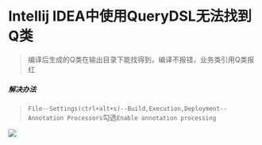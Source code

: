 # Intellij IDEA中使用QueryDSL无法找到Q类

> 编译后生成的Q类在输出目录下能找得到，编译不报错，业务类引用Q类报红

##### 解决办法

> `File--Settings(ctrl+alt+s)--Build,Execution,Deployment--Annotation Processors`勾选`Enable annotation processing`

![](https://i.bmp.ovh/imgs/2021/05/76595cee5fb35adf.png)